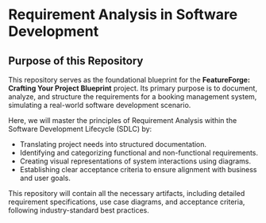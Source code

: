 # Requirement Analysis in Software Development

## Purpose of this Repository

This repository serves as the foundational blueprint for the **FeatureForge: Crafting Your Project Blueprint** project. Its primary purpose is to document, analyze, and structure the requirements for a booking management system, simulating a real-world software development scenario.

Here, we will master the principles of Requirement Analysis within the Software Development Lifecycle (SDLC) by:
*   Translating project needs into structured documentation.
*   Identifying and categorizing functional and non-functional requirements.
*   Creating visual representations of system interactions using diagrams.
*   Establishing clear acceptance criteria to ensure alignment with business and user goals.

This repository will contain all the necessary artifacts, including detailed requirement specifications, use case diagrams, and acceptance criteria, following industry-standard best practices.

